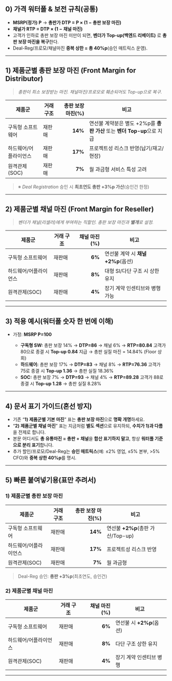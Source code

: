 ## 0) 가격 워터폴 & 보전 규칙(공통)

* **MSRP(정가) P** → **총판가 DTP = P × (1 − 총판 보장 마진)**
* **채널가 RTP = DTP × (1 − 채널 마진)**
* 고객가 인하로 총판 보장 마진 미만이 되면, **벤더가 Top-up(백엔드 리베이트)** 로 **총판 보장 마진을 복구**한다.
* Deal-Reg/프로모/채널마진 **중복 상한 = 총 40%p**(승인 매트릭스 운영).

---

## 1) 제품군별 **총판 보장 마진** (Front Margin for Distributor)

> *총판이 최소 보장받는 마진. 채널마진/프로모로 훼손되어도 Top-up으로 복구.*

| 제품군         | 거래 구조 | 총판 보장 마진(%) | 비고                                                |
| ----------- | ----- | ----------: | ------------------------------------------------- |
| 구독형 소프트웨어   | 재판매   |     **14%** | 연선불 계약분은 별도 +2%p를 **총판 가산** 또는 **벤더 Top-up**으로 지급 |
| 하드웨어/어플라이언스 | 재판매   |     **17%** | 프로젝트성 리스크 반영(납기/재고/현장)                            |
| 원격관제(SOC)   | 재판매   |      **7%** | 월 과금형 서비스 특성 고려                                   |

> ※ *Deal Registration* 승인 시 **최초연도 총판 +3%p 가산**(승인건 한정)

---

## 2) 제품군별 **채널 마진** (Front Margin for Reseller)

> *벤더가 채널(리셀러)에게 부여하는 직할인. 총판 보장 마진과 **별개**로 설정.*

| 제품군         | 거래 구조 | 채널 마진(%) | 비고                       |
| ----------- | ----- | -------: | ------------------------ |
| 구독형 소프트웨어   | 재판매   |   **6%** | 연선불 계약 시 **채널 +2%p**(옵션) |
| 하드웨어/어플라이언스 | 재판매   |   **8%** | 대형 SI/다단 구조 시 상한 유지      |
| 원격관제(SOC)   | 재판매   |   **4%** | 장기 계약 인센티브와 병행 가능        |

---

## 3) 적용 예시(워터폴 숫자 한 번에 이해)

* 가정: **MSRP P=100**

  * **구독형 SW:** 총판 보장 14% → **DTP=86** → 채널 6% → **RTP=80.84**
    고객가 80으로 종결 시 **Top-up 0.84** 지급 → 총판 실질 마진 = 14.84% (Floor 상회)
  * **하드웨어:** 총판 보장 17% → **DTP=83** → 채널 8% → **RTP=76.36**
    고객가 75로 종결 시 **Top-up 1.36** → 총판 실질 18.36%
  * **SOC:** 총판 보장 7% → **DTP=93** → 채널 4% → **RTP=89.28**
    고객가 88로 종결 시 **Top-up 1.28** → 총판 실질 8.28%

---

## 4) 문서 표기 가이드(혼선 방지)

* 기존 “**1) 제품군별 기본 마진**” 표는 **총판 보장 마진**으로 **명확 개명**하세요.
* “**2) 제품군별 채널 마진**” 표는 지금처럼 **별도 섹션**으로 유지하되, **수치가 1)과 다름**을 전제로 합니다.
* 본문 어디서도 **총 유통마진 = 총판 + 채널**을 **합산 표기하지 말고**, 항상 **워터폴 기준으로 분리 표기**합니다.
* 추가 할인/프로모/Deal-Reg는 **승인 매트릭스**(예: ≤2% 영업, ≤5% 본부, >5% CFO)와 **중복 상한 40%p**를 명시.

---

## 5) 빠른 붙여넣기용(표만 추려서)

### 1) 제품군별 **총판 보장 마진**

| 제품군         | 거래 구조 | 총판 보장 마진(%) | 비고                         |
| ----------- | ----- | ----------: | -------------------------- |
| 구독형 소프트웨어   | 재판매   |     **14%** | 연선불 **+2%p**(총판 가산/Top-up) |
| 하드웨어/어플라이언스 | 재판매   |     **17%** | 프로젝트성 리스크 반영               |
| 원격관제(SOC)   | 재판매   |      **7%** | 월 과금형                      |

> Deal-Reg 승인: **총판 +3%p**(최초연도, 승인건)

### 2) 제품군별 **채널 마진**

| 제품군         | 거래 구조 | 채널 마진(%) | 비고                 |
| ----------- | ----- | -------: | ------------------ |
| 구독형 소프트웨어   | 재판매   |   **6%** | 연선불 시 **+2%p**(옵션) |
| 하드웨어/어플라이언스 | 재판매   |   **8%** | 다단 구조 상한 유지        |
| 원격관제(SOC)   | 재판매   |   **4%** | 장기 계약 인센티브 병행      |

---

